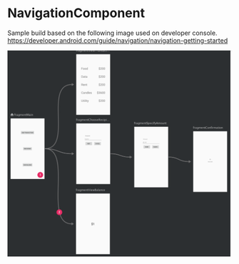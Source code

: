 # NavigationComponent

Sample build based on the following image used on developer console.
https://developer.android.com/guide/navigation/navigation-getting-started

![image](https://github.com/arpitchoudhary/NavigationComponent/blob/master/app/src/main/assets/Screenshot%202020-08-21%20at%203.01.26%20PM.png)
